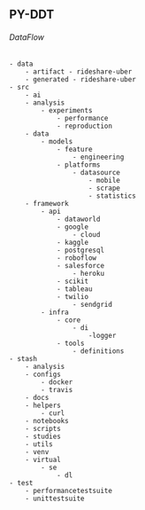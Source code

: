 ## PY-DDT

###### DataFlow
    - data
        - artifact - rideshare-uber
        - generated - rideshare-uber
    - src
        - ai
        - analysis
            - experiments
                - performance
                - reproduction
        - data
            - models
                - feature
                    - engineering
                - platforms
                    - datasource
                        - mobile
                        - scrape
                        - statistics
        - framework
            - api
                - dataworld
                - google
                    - cloud
                - kaggle
                - postgresql
                - roboflow
                - salesforce
                    - heroku
                - scikit
                - tableau
                - twilio
                    - sendgrid
            - infra
                - core
                    - di
                        -logger
                - tools
                    - definitions
    - stash
        - analysis
        - configs
            - docker
            - travis
        - docs
        - helpers
            - curl
        - notebooks
        - scripts
        - studies
        - utils
        - venv
        - virtual
            - se
                - dl
    - test
        - performancetestsuite
        - unittestsuite
